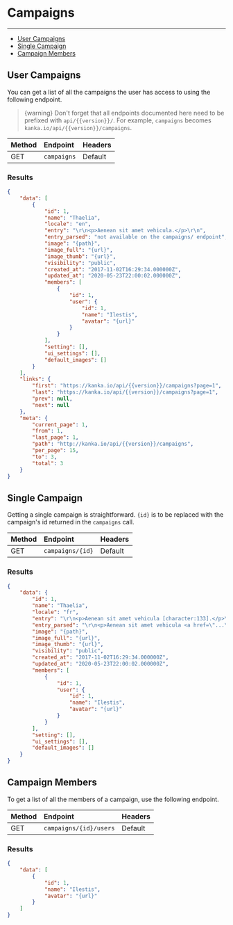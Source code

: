 # Campaigns

---

- [User Campaigns](#user-campaigns)
- [Single Campaign](#campaign)
- [Campaign Members](#campaign-members)

<a name="user-campaigns"></a>
## User Campaigns

You can get a list of all the campaigns the user has access to using the following endpoint.

> {warning} Don't forget that all endpoints documented here need to be prefixed with `api/{{version}}/`. For example, `campaigns` becomes `kanka.io/api/{{version}}/campaigns`.


| Method | Endpoint| Headers |
| :- |   :-   |  :-  |
| GET | `campaigns` | Default |

### Results
```json
{
    "data": [
        {
            "id": 1,
            "name": "Thaelia",
            "locale": "en",
            "entry": "\r\n<p>Aenean sit amet vehicula.</p>\r\n",
            "entry_parsed": "not available on the campaigns/ endpoint",
            "image": "{path}",
            "image_full": "{url}",
            "image_thumb": "{url}",
            "visibility": "public",
            "created_at": "2017-11-02T16:29:34.000000Z",
            "updated_at": "2020-05-23T22:00:02.000000Z",
            "members": [
                {
                    "id": 1,
                    "user": {
                        "id": 1,
                        "name": "Ilestis",
                        "avatar": "{url}"
                    }
                }
            ],
            "setting": [],
            "ui_settings": [],
            "default_images": []
        }
    ],
    "links": {
        "first": "https://kanka.io/api/{{version}}/campaigns?page=1",
        "last": "https://kanka.io/api/{{version}}/campaigns?page=1",
        "prev": null,
        "next": null
    },
    "meta": {
        "current_page": 1,
        "from": 1,
        "last_page": 1,
        "path": "http://kanka.io/api/{{version}}/campaigns",
        "per_page": 15,
        "to": 3,
        "total": 3
    }
}
```

<a name="campaign"></a>
## Single Campaign

Getting a single campaign is straightforward. `{id}` is to be replaced with the campaign's id returned in the `campaigns` call.

| Method | Endpoint| Headers |
| :- |   :-   |  :-  |
| GET | `campaigns/{id}` | Default |

### Results
```json
{
    "data": {
        "id": 1,
        "name": "Thaelia",
        "locale": "fr",
        "entry": "\r\n<p>Aenean sit amet vehicula [character:133].</p>\r\n",
        "entry_parsed": "\r\n<p>Aenean sit amet vehicula <a href=\"...\">Lorem Ipsum</a>.</p>\r\n",
        "image": "{path}",
        "image_full": "{url}",
        "image_thumb": "{url}",
        "visibility": "public",
        "created_at": "2017-11-02T16:29:34.000000Z",
        "updated_at": "2020-05-23T22:00:02.000000Z",
        "members": [
            {
                "id": 1,
                "user": {
                    "id": 1,
                    "name": "Ilestis",
                    "avatar": "{url}"
                }
            }
        ],
        "setting": [],
        "ui_settings": [],
        "default_images": []
    }
}
```

<a name="campaign-members"></a>
## Campaign Members

To get a list of all the members of a campaign, use the following endpoint.

| Method | Endpoint| Headers |
| :- |   :-   |  :-  |
| GET | `campaigns/{id}/users` | Default |

### Results
```json
{
    "data": [
        {
            "id": 1,
            "name": "Ilestis",
            "avatar": "{url}"
        }
    ]
}
```
